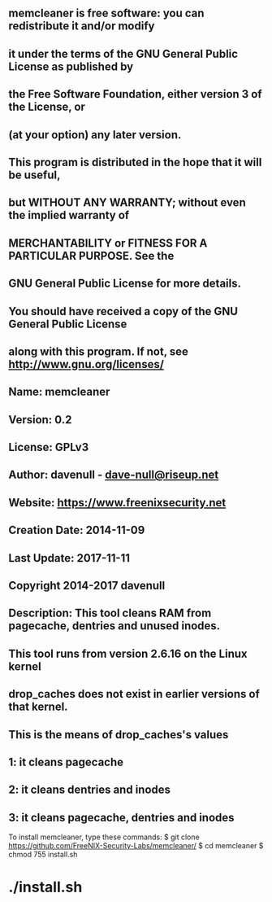 ## memcleaner is free software: you can redistribute it and/or modify
## it under the terms of the GNU General Public License as published by
## the Free Software Foundation, either version 3 of the License, or
## (at your option) any later version.
## 
## This program is distributed in the hope that it will be useful,
## but WITHOUT ANY WARRANTY; without even the implied warranty of
## MERCHANTABILITY or FITNESS FOR A PARTICULAR PURPOSE.  See the
## GNU General Public License for more details.
##
## You should have received a copy of the GNU General Public License
## along with this program.  If not, see <http://www.gnu.org/licenses/>
## Name: memcleaner
## Version: 0.2
## License: GPLv3
## Author: davenull - dave-null@riseup.net
## Website: https://www.freenixsecurity.net
## Creation Date: 2014-11-09
## Last Update: 2017-11-11
## Copyright 2014-2017 davenull
## Description: This tool cleans RAM from pagecache, dentries and unused inodes.
## This tool runs from version 2.6.16 on the Linux kernel
## drop_caches does not exist in earlier versions of that kernel.
## This is the means of drop_caches's values
## 1: it cleans pagecache
## 2: it cleans dentries and inodes
## 3: it cleans pagecache, dentries and inodes


To install memcleaner, type these commands:
$ git clone https://github.com/FreeNIX-Security-Labs/memcleaner/
$ cd memcleaner
$ chmod 755 install.sh
# ./install.sh
